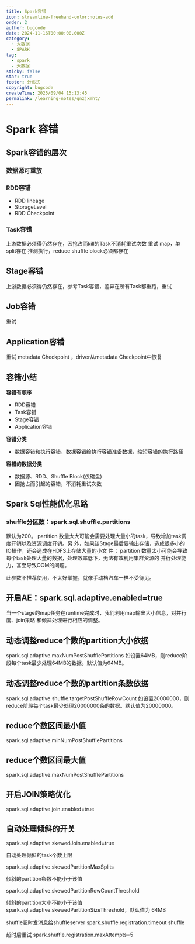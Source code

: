 ```yaml
---
title: Spark容错
icon: streamline-freehand-color:notes-add
order: 2
author: bugcode
date: 2024-11-16T00:00:00.000Z
category:
  - 大数据
  - SPARK
tag:
  - spark
  - 大数据
sticky: false
star: true
footer: 分布式
copyright: bugcode
createTime: 2025/09/04 15:13:45
permalink: /learning-notes/qnzjxmht/
---
```



# Spark 容错

## Spark容错的层次

### 数据源可重放

### RDD容错

- RDD lineage
- StorageLevel
- RDD Checkpoint

### Task容错

上游数据必须得仍然存在，因抢占⽽kill的Task不消耗重试次数
重试
map，单split存在
推测执⾏，reduce shuffle block必须都存在

## Stage容错

上游数据必须得仍然存在，参考Task容错，差异在所有Task都重跑，重试

## Job容错

重试

## Application容错

重试
metadata Checkpoint ，driver从metadata Checkpoint中恢复

## 容错⼩结

**容错有顺序**

- RDD容错
- Task容错
- Stage容错
- Application容错

**容错分类**

- 数据容错和执⾏容错，数据容错给执⾏容错准备数据，缩短容错的执⾏路径

**容错的数据分类**

- 数据源、RDD、Shuffle Block(仅磁盘)
- 因抢占⽽引起的容错，不消耗重试次数

## Spark Sql性能优化思路

### shuffle分区数：spark.sql.shuffle.partitions

默认为200。 partition 数量太⼤可能会需要处理⼤量⼩的task，导致增加task调度开销以及资源调度开销。另 外，如果该Stage最后要输出存储，造成很多⼩的IO操作，还会造成在HDFS上存储⼤量的⼩⽂ 件； partition 数量太⼩可能会导致每个task处理⼤量的数据，处理效率低下，⽆法有效利⽤集群资源的 并⾏处理能⼒，甚⾄导致OOM的问题。

此参数不推荐使⽤，不太好掌握，就像⼿动档汽⻋⼀样不受待⻅。



## 开启AE：spark.sql.adaptive.enabled=true

当⼀个stage的map任务在runtime完成时，我们利⽤map输出⼤⼩信息，对并⾏度、join策略 和倾斜处理进⾏相应的调整。

## 动态调整reduce个数的partition⼤⼩依据

spark.sql.adaptive.maxNumPostShufflePartitions 如设置64MB，则reduce阶段每个task最少处理64MB的数据。默认值为64MB。

## 动态调整reduce个数的partition条数依据

spark.sql.adaptive.shuffle.targetPostShuffleRowCount 如设置20000000，则reduce阶段每个task最少处理20000000条的数据。默认值为20000000。

## reduce个数区间最⼩值

spark.sql.adaptive.minNumPostShufflePartitions

## reduce个数区间最⼤值

spark.sql.adaptive.maxNumPostShufflePartitions

## 开启JOIN策略优化

spark.sql.adaptive.join.enabled=true

## ⾃动处理倾斜的开关

spark.sql.adaptive.skewedJoin.enabled=true

⾃动处理倾斜的task个数上限

spark.sql.adaptive.skewedPartitionMaxSplits

倾斜的partition条数不能⼩于该值

spark.sql.adaptive.skewedPartitionRowCountThreshold

倾斜的partition⼤⼩不能⼩于该值 spark.sql.adaptive.skewedPartitionSizeThreshold，默认值为 64MB

shuffle超时发消息给shuffleserver spark.shuffle.registration.timeout shuffle

超时后重试 spark.shuffle.registration.maxAttempts=5

